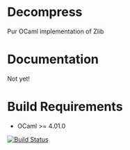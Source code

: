 Decompress
==========

Pur OCaml implementation of Zlib

Documentation
=============

Not yet!

Build Requirements
==================

 * OCaml >= 4.01.0

[![Build Status](https://travis-ci.org/dinosaure/Decompress.svg)](https://travis-ci.org/dinosaure/Decompress)
